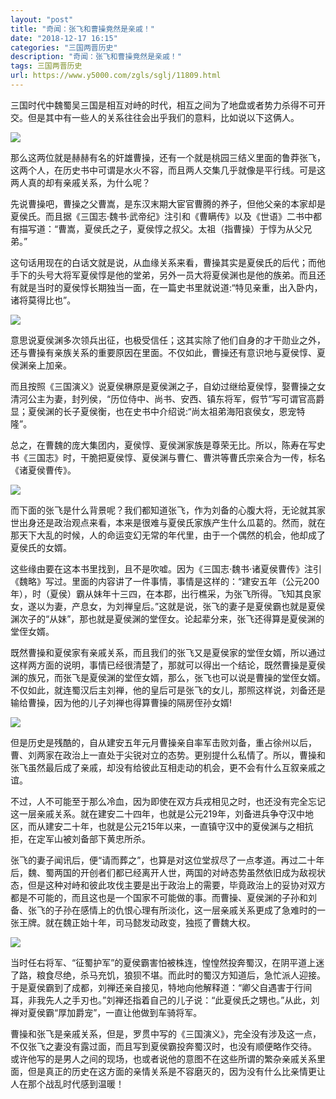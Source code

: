 ```yaml
---
layout: "post"
title: "奇闻：张飞和曹操竟然是亲戚！"
date: "2018-12-17 16:15"
categories: "三国两晋历史"
description: "奇闻：张飞和曹操竟然是亲戚！"
tags: 三国两晋历史
url: https://www.y5000.com/zgls/sglj/11809.html
---
```






三国时代中魏蜀吴三国是相互对峙的时代，相互之间为了地盘或者势力杀得不可开交。但是其中有一些人的关系往往会出乎我们的意料，比如说以下这俩人。

![](https://img.y5000.com/uploads/allimg/170122/8-1F12214053O07.jpg)

那么这两位就是赫赫有名的奸雄曹操，还有一个就是桃园三结义里面的鲁莽张飞，这两个人，在历史书中可谓是水火不容，而且两人交集几乎就像是平行线。可是这两人真的却有亲戚关系，为什么呢？

先说曹操吧，曹操之父曹嵩，是东汉末期大宦官曹腾的养子，但他父亲的本家却是夏侯氏。而且据《三国志·魏书·武帝纪》注引和《曹瞒传》以及《世语》二书中都有描写道：“曹嵩，夏侯氏之子，夏侯惇之叔父。太祖（指曹操）于惇为从父兄弟。”

这句话用现在的白话文就是说，从血缘关系来看，曹操其实是夏侯氏的后代；而他手下的头号大将军夏侯惇是他的堂弟，另外一员大将夏侯渊也是他的族弟。而且还有就是当时的夏侯惇长期独当一面，在一篇史书里就说道:“特见亲重，出入卧内，诸将莫得比也”。

![](https://img.y5000.com/uploads/allimg/170122/8-1F12214054C28.jpg)

意思说夏侯渊多次领兵出征，也极受信任；这其实除了他们自身的才干勋业之外，还与曹操有亲族关系的重要原因在里面。不仅如此，曹操还有意识地与夏侯惇、夏侯渊亲上加亲。

而且按照《三国演义》说夏侯楙原是夏侯渊之子，自幼过继给夏侯惇，娶曹操之女清河公主为妻，封列侯，“历位侍中、尚书、安西、镇东将军，假节”写可谓官高爵显；夏侯渊的长子夏侯衡，也在史书中介绍说:“尚太祖弟海阳哀侯女，恩宠特隆”。

总之，在曹魏的庞大集团内，夏侯惇、夏侯渊家族是尊荣无比。所以，陈寿在写史书《三国志》时，干脆把夏侯惇、夏侯渊与曹仁、曹洪等曹氏宗亲合为一传，标名《诸夏侯曹传》。

![](https://img.y5000.com/uploads/allimg/170122/8-1F12214055Eb.jpg)

而下面的张飞是什么背景呢？我们都知道张飞，作为刘备的心腹大将，无论就其家世出身还是政治观点来看，本来是很难与夏侯氏家族产生什么瓜葛的。然而，就在那天下大乱的时候，人的命运变幻无常的年代里，由于一个偶然的机会，他却成了夏侯氏的女婿。

这些缘由要在这本书里找到，且不是吹嘘。因为《三国志·魏书·诸夏侯曹传》注引《魏略》写过。里面的内容讲了一件事情，事情是这样的：“建安五年（公元200年），时（夏侯）霸从妹年十三四，在本郡，出行樵采，为张飞所得。飞知其良家女，遂以为妻，产息女，为刘禅皇后。”这就是说，张飞的妻子是夏侯霸也就是夏侯渊次子的“从妹”，那也就是夏侯渊的堂侄女。论起辈分来，张飞还得算是夏侯渊的堂侄女婿。

既然曹操和夏侯家有亲戚关系，而且我们的张飞又是夏侯家的堂侄女婿，所以通过这样两方面的说明，事情已经很清楚了，那就可以得出一个结论，既然曹操是夏侯渊的族兄，而张飞是夏侯渊的堂侄女婿，那么，张飞也可以说是曹操的堂侄女婿。不仅如此，就连蜀汉后主刘禅，他的皇后可是张飞的女儿，那照这样说，刘备还是输给曹操，因为他的儿子刘禅也得算曹操的隔房侄孙女婿!

![](https://img.y5000.com/uploads/allimg/170122/8-1F122140605360.jpg)

但是历史是残酷的，自从建安五年元月曹操亲自率军击败刘备，重占徐州以后，曹、刘两家在政治上一直处于尖锐对立的态势。更别提什么私情了。所以，曹操和张飞虽然最后成了亲戚，却没有给彼此互相走动的机会，更不会有什么互叙亲戚之谊。

不过，人不可能至于那么冷血，因为即使在双方兵戎相见之时，也还没有完全忘记这一层亲戚关系。就在建安二十四年，也就是公元219年，刘备进兵争夺汉中地区，而从建安二十年，也就是公元215年以来，一直镇守汉中的夏侯渊与之相抗拒，在定军山被刘备部下黄忠所杀。

张飞的妻子闻讯后，便“请而葬之”，也算是对这位堂叔尽了一点孝道。再过二十年后，魏、蜀两国的开创者们都已经离开人世，两国的对峙态势虽然依旧成为敌视状态，但是这种对峙和彼此攻伐主要是出于政治上的需要，毕竟政治上的妥协对双方都是不可能的，而且这也是一个国家不可能做的事。而曹操、夏侯渊的子孙和刘备、张飞的子孙在感情上的仇恨心理有所淡化，这一层亲戚关系更成了急难时的一张王牌。就在魏正始十年，司马懿发动政变，独揽了曹魏大权。

![](https://img.y5000.com/uploads/allimg/170122/8-1F122140614647.jpg)

当时任右将军、“征蜀护军”的夏侯霸害怕被株连，惶惶然投奔蜀汉，在阴平道上迷了路，粮食尽绝，杀马充饥，狼狈不堪。而此时的蜀汉方知道后，急忙派人迎接。于是夏侯霸到了成都，刘禅还亲自接见，特地向他解释道：“卿父自遇害于行间耳，非我先人之手刃也。”刘禅还指着自己的儿子说：“此夏侯氏之甥也。”从此，刘禅对夏侯霸“厚加爵宠”，一直让他做到车骑将军。

曹操和张飞是亲戚关系，但是，罗贯中写的《三国演义》，完全没有涉及这一点，不仅张飞之妻没有露过面，而且写到夏侯霸投奔蜀汉时，也没有顺便略作交待。
或许他写的是男人之间的现场，也或者说他的意图不在这些所谓的繁杂亲戚关系里面，但是真正的历史在这方面的亲情关系是不容磨灭的，因为没有什么比亲情更让人在那个战乱时代感到温暖！
